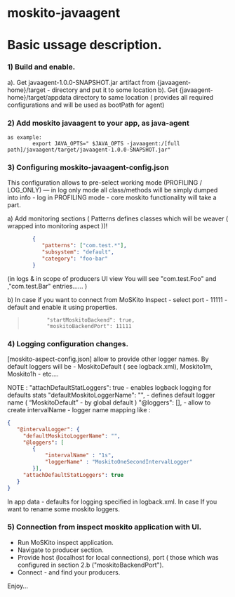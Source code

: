 moskito-javaagent
=================


# Basic ussage description.

### 1) Build and enable.

  a). Get javaagent-1.0.0-SNAPSHOT.jar  artifact from {javaagent-home}/target - directory  and   put it to  some location
  b). Get {javaagent-home}/target/appdata  directory to same location ( provides all required configurations and will be used as bootPath for agent)

### 2) Add  moskito javaagent to your app, as  java-agent
   	as example:
			export JAVA_OPTS=" $JAVA_OPTS -javaagent:/[full   path]/javaagent/target/javaagent-1.0.0-SNAPSHOT.jar"


### 3) Configuring moskito-javaagent-config.json
This configuration allows to pre-select working mode (PROFILING / LOG_ONLY)  — in log only mode all   class/methods  will be simply dumped into  info - log
in PROFILING mode - core  moskito functionality will  take a part.

a) Add monitoring sections ( Patterns  defines classes which will be weaver ( wrapped into monitoring aspect ))!
```json
        {
           "patterns": ["com.test.*"],
           "subsystem": "default",
           "category": "foo-bar"
        }
```

(in logs & in scope of producers UI view  You will see "com.test.Foo" and ,"com.test.Bar" entries…… )

b)	In case if you want to connect  from  MoSKito Inspect - select   port  - 11111 - default and  enable  it  using  properties.
> 			 "startMoskitoBackend": true,
>  			 "moskitoBackendPort": 11111

### 4) Logging configuration changes.

[moskito-aspect-config.json]  allow to provide  other   logger names.  By default  loggers will be - MoskitoDefault ( see logback.xml),
 Moskito1m, Moskito1h - etc….

NOTE :
					"attachDefaultStatLoggers": true  - enables logback logging for defaults stats
					"defaultMoskitoLoggerName": "",  -  defines default logger name  ( “MoskitoDefault” -  by  global default )
					"@loggers": [],  -  allow to   create  intervalName - logger name mapping
like :
```json
{
   "@intervalLogger": {
     "defaultMoskitoLoggerName": "",
     "@loggers": [
		{
 			"intervalName" : "1s",
			"loggerName" : "MoskitoOneSecondIntervalLogger"
		}],
     "attachDefaultStatLoggers": true
   }
}
```

In app data - defaults for logging specified in logback.xml. In case If you want to rename  some moskito loggers.

### 5) Connection from inspect moskito application with UI.
* Run MoSKito inspect application.
* Navigate to producer section.
* Provide host (localhost for local connections), port ( those  which was configured in section 2.b ("moskitoBackendPort").
* Connect - and find your producers.

Enjoy…